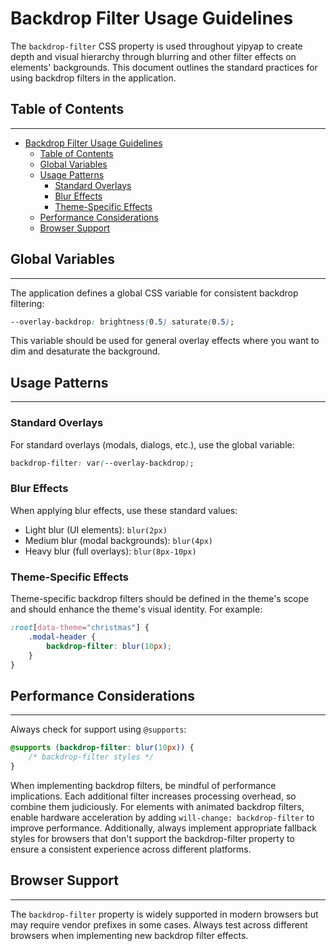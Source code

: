 # Backdrop Filter Usage Guidelines

The `backdrop-filter` CSS property is used throughout yipyap to create depth and visual hierarchy through blurring and other filter effects on elements' backgrounds. This document outlines the standard practices for using backdrop filters in the application.

## Table of Contents

---

- [Backdrop Filter Usage Guidelines](#backdrop-filter-usage-guidelines)
  - [Table of Contents](#table-of-contents)
  - [Global Variables](#global-variables)
  - [Usage Patterns](#usage-patterns)
    - [Standard Overlays](#standard-overlays)
    - [Blur Effects](#blur-effects)
    - [Theme-Specific Effects](#theme-specific-effects)
  - [Performance Considerations](#performance-considerations)
  - [Browser Support](#browser-support)

## Global Variables

---

The application defines a global CSS variable for consistent backdrop filtering:

```css
--overlay-backdrop: brightness(0.5) saturate(0.5);
```

This variable should be used for general overlay effects where you want to dim and desaturate the background.

## Usage Patterns

---

### Standard Overlays

For standard overlays (modals, dialogs, etc.), use the global variable:

```css
backdrop-filter: var(--overlay-backdrop);
```

### Blur Effects

When applying blur effects, use these standard values:

- Light blur (UI elements): `blur(2px)`
- Medium blur (modal backgrounds): `blur(4px)`
- Heavy blur (full overlays): `blur(8px-10px)`

### Theme-Specific Effects

Theme-specific backdrop filters should be defined in the theme's scope and should enhance the theme's visual identity. For example:

```css
:root[data-theme="christmas"] {
    .modal-header {
        backdrop-filter: blur(10px);
    }
}
```

## Performance Considerations

---

Always check for support using `@supports`:

```css
@supports (backdrop-filter: blur(10px)) {
    /* backdrop-filter styles */
}
```

When implementing backdrop filters, be mindful of performance implications. Each additional filter increases processing overhead, so combine them judiciously. For elements with animated backdrop filters, enable hardware acceleration by adding `will-change: backdrop-filter` to improve performance. Additionally, always implement appropriate fallback styles for browsers that don't support the backdrop-filter property to ensure a consistent experience across different platforms.

## Browser Support

---

The `backdrop-filter` property is widely supported in modern browsers but may require vendor prefixes in some cases. Always test across different browsers when implementing new backdrop filter effects.
